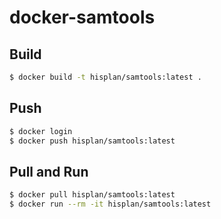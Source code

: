 # docker-samtools

## Build

```bash
$ docker build -t hisplan/samtools:latest .
```


## Push

```bash
$ docker login
$ docker push hisplan/samtools:latest
```

## Pull and Run

```bash
$ docker pull hisplan/samtools:latest
$ docker run --rm -it hisplan/samtools:latest
```

